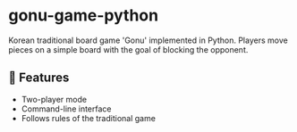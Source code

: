 # gonu-game-python
Korean traditional board game 'Gonu' implemented in Python.
Players move pieces on a simple board with the goal of blocking the opponent.

## 🎯 Features
- Two-player mode
- Command-line interface
- Follows rules of the traditional game
